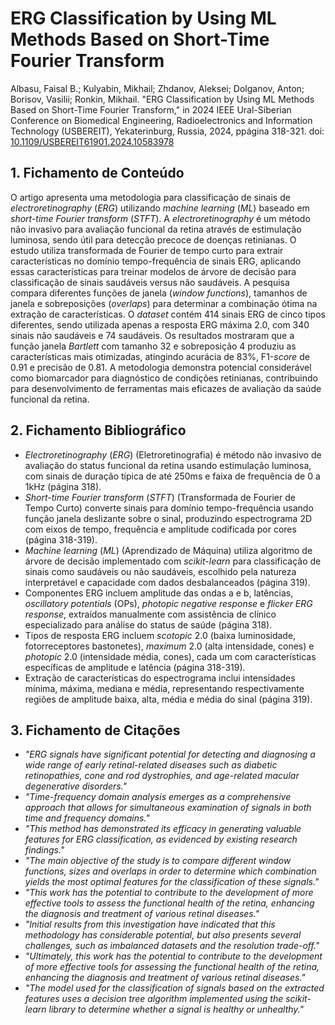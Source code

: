 # ERG Classification by Using ML Methods Based on Short-Time Fourier Transform

Albasu, Faisal B.; Kulyabin, Mikhail; Zhdanov, Aleksei; Dolganov, Anton; Borisov, Vasilii; Ronkin, Mikhail. "ERG Classification by Using ML Methods Based on Short-Time Fourier Transform," in 2024 IEEE Ural-Siberian Conference on Biomedical Engineering, Radioelectronics and Information Technology (USBEREIT), Yekaterinburg, Russia, 2024, ppágina 318-321. doi: [10.1109/USBEREIT61901.2024.10583978](https://doi.org/10.1109/USBEREIT61901.2024.10583978)

## 1. Fichamento de Conteúdo

O artigo apresenta uma metodologia para classificação de sinais de *electroretinography* (*ERG*) utilizando *machine learning* (*ML*) baseado em *short-time Fourier transform* (*STFT*). A *electroretinography* é um método não invasivo para avaliação funcional da retina através de estimulação luminosa, sendo útil para detecção precoce de doenças retinianas. O estudo utiliza transformada de Fourier de tempo curto para extrair características no domínio tempo-frequência de sinais ERG, aplicando essas características para treinar modelos de árvore de decisão para classificação de sinais saudáveis versus não saudáveis. A pesquisa compara diferentes funções de janela (*window functions*), tamanhos de janela e sobreposições (*overlaps*) para determinar a combinação ótima na extração de características. O *dataset* contém 414 sinais ERG de cinco tipos diferentes, sendo utilizada apenas a resposta ERG máxima 2.0, com 340 sinais não saudáveis e 74 saudáveis. Os resultados mostraram que a função janela *Bartlett* com tamanho 32 e sobreposição 4 produziu as características mais otimizadas, atingindo acurácia de 83%, F1-*score* de 0.91 e precisão de 0.81. A metodologia demonstra potencial considerável como biomarcador para diagnóstico de condições retinianas, contribuindo para desenvolvimento de ferramentas mais eficazes de avaliação da saúde funcional da retina.

## 2. Fichamento Bibliográfico

* *Electroretinography* (*ERG*) (Eletroretinografia) é método não invasivo de avaliação do status funcional da retina usando estimulação luminosa, com sinais de duração típica de até 250ms e faixa de frequência de 0 a 1kHz (página 318).
* *Short-time Fourier transform* (*STFT*) (Transformada de Fourier de Tempo Curto) converte sinais para domínio tempo-frequência usando função janela deslizante sobre o sinal, produzindo espectrograma 2D com eixos de tempo, frequência e amplitude codificada por cores (página 318-319).
* *Machine learning* (*ML*) (Aprendizado de Máquina) utiliza algoritmo de árvore de decisão implementado com *scikit-learn* para classificação de sinais como saudáveis ou não saudáveis, escolhido pela natureza interpretável e capacidade com dados desbalanceados (página 319).
* Componentes ERG incluem amplitude das ondas a e b, latências, *oscillatory potentials* (OPs), *photopic negative response* e *flicker ERG response*, extraídos manualmente com assistência de clínico especializado para análise do status de saúde (página 318).
* Tipos de resposta ERG incluem *scotopic* 2.0 (baixa luminosidade, fotorreceptores bastonetes), *maximum* 2.0 (alta intensidade, cones) e *photopic* 2.0 (intensidade média, cones), cada um com características específicas de amplitude e latência (página 318-319).
* Extração de características do espectrograma inclui intensidades mínima, máxima, mediana e média, representando respectivamente regiões de amplitude baixa, alta, média e média do sinal (página 319).

## 3. Fichamento de Citações

* _"ERG signals have significant potential for detecting and diagnosing a wide range of early retinal-related diseases such as diabetic retinopathies, cone and rod dystrophies, and age-related macular degenerative disorders."_
* _"Time-frequency domain analysis emerges as a comprehensive approach that allows for simultaneous examination of signals in both time and frequency domains."_
* _"This method has demonstrated its efficacy in generating valuable features for ERG classification, as evidenced by existing research findings."_
* _"The main objective of the study is to compare different window functions, sizes and overlaps in order to determine which combination yields the most optimal features for the classification of these signals."_
* _"This work has the potential to contribute to the development of more effective tools to assess the functional health of the retina, enhancing the diagnosis and treatment of various retinal diseases."_
* _"Initial results from this investigation have indicated that this methodology has considerable potential, but also presents several challenges, such as imbalanced datasets and the resolution trade-off."_
* _"Ultimately, this work has the potential to contribute to the development of more effective tools for assessing the functional health of the retina, enhancing the diagnosis and treatment of various retinal diseases."_
* _"The model used for the classification of signals based on the extracted features uses a decision tree algorithm implemented using the scikit-learn library to determine whether a signal is healthy or unhealthy."_
